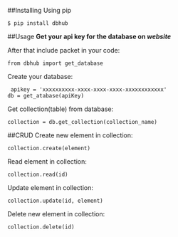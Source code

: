 ##Installing
Using pip  

    $ pip install dbhub

##Usage
**Get your api key for the database on *website***    

After that include packet in your code:  

    from dbhub import get_database

Create your database:  

     apikey = 'xxxxxxxxxx-xxxx-xxxx-xxxx-xxxxxxxxxxxx'
    db = get_atabase(apiKey)
    
Get collection(table) from database:  
    
    collection = db.get_collection(collection_name)

##CRUD
Create new element in collection:
    
    collection.create(element)

Read element in collection:
    
    collection.read(id)

Update element in collection:

    collection.update(id, element)

Delete new element in collection:
    
    collection.delete(id)